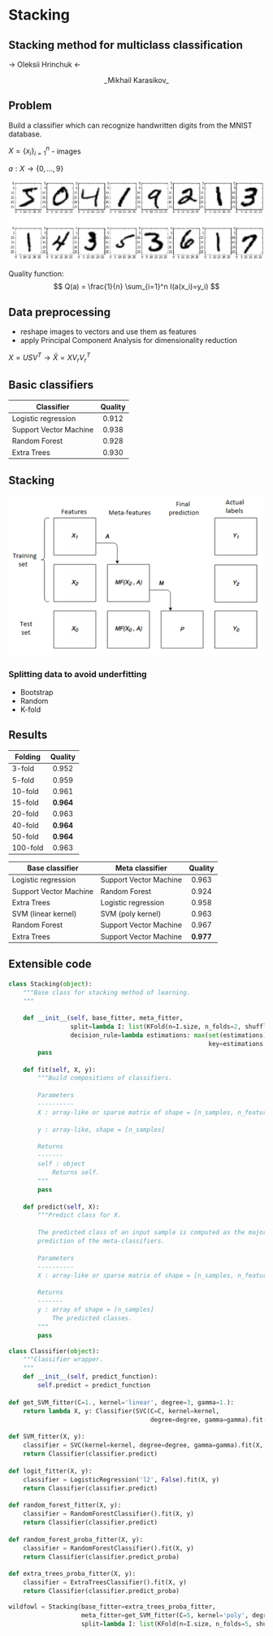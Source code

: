 # Stacking


## Stacking method for multiclass classification

-> Oleksii Hrinchuk <-

<center>_Mikhail Karasikov_</center>

## Problem

Build a classifier which can recognize handwritten digits from the MNIST database.

$X = \{x_i\}_{i=1}^n$ - images

$a:X \rightarrow \{0,\dots,9\}$


![png](output_5_0.png)


Quality function:
$$
Q(a) = \frac{1}{n} \sum_{i=1}^n I(a(x_i)=y_i)
$$

## Data preprocessing

* reshape images to vectors and use them as features
* apply Principal Component Analysis for dimensionality reduction

$X = USV^T \to \hat{X} = X V_r V_r^T$

## Basic classifiers

| Classifier        | Quality   |
| ----------------- |:---------:|
| Logistic regression      | $0.912$ | 
| Support Vector Machine   | $0.938$ |  
| Random Forest            | $0.928$ | 
| Extra Trees              | $0.930$ |

## Stacking

<img src="stacking.png">

### Splitting data to avoid underfitting
* Bootstrap
* Random
* K-fold

## Results



| Folding       | Quality   |
| ----------------- |:---------:|
| 3-fold     | $0.952$ | 
| 5-fold   | $0.959$ |  
| 10-fold          | $0.961$ | 
| 15-fold              | $\mathbf{0.964}$ |
| 20-fold              | $0.963$ |
| 40-fold   | $\mathbf{0.964}$ |  
| 50-fold          | $\mathbf{0.964}$ | 
| 100-fold              | $0.963$ |

| Base classifier       | Meta classifier |Quality   |
| ----------------- |-----------|:---------:|
| Logistic regression     | Support Vector Machine| $0.963$ | 
| Support Vector Machine  | Random Forest| $0.924$ |  
| Extra Trees          | Logistic regression| $0.958$ | 
| SVM (linear kernel)|SVM (poly kernel) | $0.963$ |
| Random Forest     | Support Vector Machine| $0.967$ | 
|Extra Trees     | Support Vector Machine| $\mathbf{0.977}$ | 

## Extensible code


```python
class Stacking(object):
    """Base class for stacking method of learning.
    """
    
    def __init__(self, base_fitter, meta_fitter, 
                 split=lambda I: list(KFold(n=I.size, n_folds=2, shuffle=True)),
                 decision_rule=lambda estimations: max(set(estimations), 
                                                       key=estimations.count)):
        pass
        
    def fit(self, X, y):
        """Build compositions of classifiers.
        
        Parameters
        ----------
        X : array-like or sparse matrix of shape = [n_samples, n_features]
         
        y : array-like, shape = [n_samples]
        
        Returns
        -------
        self : object
            Returns self.
        """
        pass
    
    def predict(self, X):
        """Predict class for X.
        
        The predicted class of an input sample is computed as the majority
        prediction of the meta-classifiers.
        
        Parameters
        ----------
        X : array-like or sparse matrix of shape = [n_samples, n_features]
        
        Returns
        -------
        y : array of shape = [n_samples]
            The predicted classes.
        """
        pass

```


```python
class Classifier(object):
    """Classifier wrapper.
    """    
    def __init__(self, predict_function):
        self.predict = predict_function

def get_SVM_fitter(C=1., kernel='linear', degree=3, gamma=1.):
    return lambda X, y: Classifier(SVC(C=C, kernel=kernel, 
                                       degree=degree, gamma=gamma).fit(X, y).predict)

def SVM_fitter(X, y):
    classifier = SVC(kernel=kernel, degree=degree, gamma=gamma).fit(X, y)
    return Classifier(classifier.predict)

def logit_fitter(X, y):
    classifier = LogisticRegression('l2', False).fit(X, y)
    return Classifier(classifier.predict)

def random_forest_fitter(X, y):
    classifier = RandomForestClassifier().fit(X, y)
    return Classifier(classifier.predict)

def random_forest_proba_fitter(X, y):
    classifier = RandomForestClassifier().fit(X, y)
    return Classifier(classifier.predict_proba)

def extra_trees_proba_fitter(X, y):
    classifier = ExtraTreesClassifier().fit(X, y)
    return Classifier(classifier.predict_proba)
```


```python
wildfowl = Stacking(base_fitter=extra_trees_proba_fitter, 
                    meta_fitter=get_SVM_fitter(C=5, kernel='poly', degree = 2), 
                    split=lambda I: list(KFold(n=I.size, n_folds=5, shuffle=True)))
```
